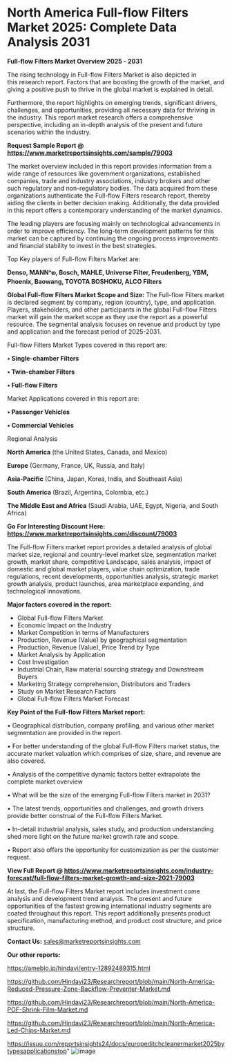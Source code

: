 # North America Full-flow Filters Market 2025: Complete Data Analysis 2031

<Strong> Full-flow Filters Market Overview 2025 - 2031</strong>

The rising technology in Full-flow Filters Market is also depicted in this research report. Factors that are boosting the growth of the market, and giving a positive push to thrive in the global market is explained in detail.

Furthermore, the report highlights on emerging trends, significant drivers, challenges, and opportunities, providing all necessary data for thriving in the industry. This report market research offers a comprehensive perspective, including an in-depth analysis of the present and future scenarios within the industry.

<strong>Request Sample Report @ <a href=https://www.marketreportsinsights.com/sample/79003>https://www.marketreportsinsights.com/sample/79003</a></strong>

The market overview included in this report provides information from a wide range of resources like government organizations, established companies, trade and industry associations, industry brokers and other such regulatory and non-regulatory bodies. The data acquired from these organizations authenticate the Full-flow Filters research report, thereby aiding the clients in better decision making. Additionally, the data provided in this report offers a contemporary understanding of the market dynamics.

The leading players are focusing mainly on technological advancements in order to improve efficiency. The long-term development patterns for this market can be captured by continuing the ongoing process improvements and financial stability to invest in the best strategies.

Top Key players of Full-flow Filters Market are:

<strong>Denso, MANNᵃఐ, Bosch, MAHLE, Universe Filter, Freudenberg, YBM, Phoenix, Baowang, TOYOTA BOSHOKU, ALCO Filters</strong>

<strong><b>Global Full-flow Filters Market Scope and Size:</b></strong>
The Full-flow Filters market is declared segment by company, region (country), type, and application. Players, stakeholders, and other participants in the global Full-flow Filters market will gain the market scope as they use the report as a powerful resource. The segmental analysis focuses on revenue and product by type and application and the forecast period of 2025-2031.

Full-flow Filters Market Types covered in this report are:

<strong>• Single-chamber Filters

• Twin-chamber Filters

• Full-flow Filters</strong>

Market Applications covered in this report are:

<strong>• Passenger Vehicles

• Commercial Vehicles</strong> 

Regional Analysis

<strong>North America</strong> (the United States, Canada, and Mexico)

<strong>Europe</strong> (Germany, France, UK, Russia, and Italy)

<strong>Asia-Pacific</strong> (China, Japan, Korea, India, and Southeast Asia)

<strong>South America</strong> (Brazil, Argentina, Colombia, etc.)

<strong>The Middle East and Africa</strong> (Saudi Arabia, UAE, Egypt, Nigeria, and South Africa)

<strong>Go For Interesting Discount Here: <a href=https://www.marketreportsinsights.com/discount/79003>https://www.marketreportsinsights.com/discount/79003</a></strong>

The Full-flow Filters market report provides a detailed analysis of global market size, regional and country-level market size, segmentation market growth, market share, competitive Landscape, sales analysis, impact of domestic and global market players, value chain optimization, trade regulations, recent developments, opportunities analysis, strategic market growth analysis, product launches, area marketplace expanding, and technological innovations.

<strong><b>Major factors covered in the report:</b></strong>
<ul>
  <li>Global Full-flow Filters Market </li>
  <li>Economic Impact on the Industry</li>
  <li>Market Competition in terms of Manufacturers</li>
  <li>Production, Revenue (Value) by geographical segmentation</li>
  <li>Production, Revenue (Value), Price Trend by Type</li>
  <li>Market Analysis by Application</li>
  <li>Cost Investigation</li>
  <li>Industrial Chain, Raw material sourcing strategy and Downstream Buyers</li>
  <li>Marketing Strategy comprehension, Distributors and Traders</li>
  <li>Study on Market Research Factors</li>
  <li>Global Full-flow Filters Market Forecast</li>
</ul>

<strong><b>Key Point of the Full-flow Filters Market report:</b></strong>

• Geographical distribution, company profiling, and various other market segmentation are provided in the report.

• For better understanding of the global Full-flow Filters market status, the accurate market valuation which comprises of size, share, and revenue are also covered.

• Analysis of the competitive dynamic factors better extrapolate the complete market overview

• What will be the size of the emerging Full-flow Filters market in 2031?

• The latest trends, opportunities and challenges, and growth drivers provide better construal of the Full-flow Filters Market.

• In-detail industrial analysis, sales study, and production understanding shed more light on the future market growth rate and scope.

• Report also offers the opportunity for customization as per the customer request.

<strong><b>View Full Report @ <a href=https://www.marketreportsinsights.com/industry-forecast/full-flow-filters-market-growth-and-size-2021-79003>https://www.marketreportsinsights.com/industry-forecast/full-flow-filters-market-growth-and-size-2021-79003</a></b></strong>


At last, the Full-flow Filters Market report includes investment come analysis and development trend analysis. The present and future opportunities of the fastest growing international industry segments are coated throughout this report. This report additionally presents product specification, manufacturing method, and product cost structure, and price structure.

<strong>Contact Us:</strong>
sales@marketreportsinsights.com

<strong>Our other reports:</strong>

<a href=https://ameblo.jp/hindavi/entry-12892489315.html>https://ameblo.jp/hindavi/entry-12892489315.html</a>

<a href=https://github.com/Hindavi23/Researchreport/blob/main/North-America-Reduced-Pressure-Zone-Backflow-Preventer-Market.md>https://github.com/Hindavi23/Researchreport/blob/main/North-America-Reduced-Pressure-Zone-Backflow-Preventer-Market.md</a>

<a href=https://github.com/Hindavi23/Researchreport/blob/main/North-America-POF-Shrink-Film-Market.md>https://github.com/Hindavi23/Researchreport/blob/main/North-America-POF-Shrink-Film-Market.md</a>

<a href=https://github.com/Hindavi23/Researchreport/blob/main/North-America-Led-Chips-Market.md>https://github.com/Hindavi23/Researchreport/blob/main/North-America-Led-Chips-Market.md</a>

<a href=https://issuu.com/reportsinsights24/docs/europeditchcleanermarket2025bytypesapplicationstop>https://issuu.com/reportsinsights24/docs/europeditchcleanermarket2025bytypesapplicationstop</a>"
![image](https://github.com/user-attachments/assets/e9f7ad73-8f9b-42cf-84a7-f6c7e9cd26f3)
